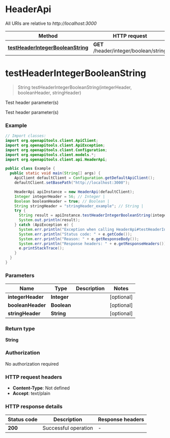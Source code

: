 # HeaderApi

All URIs are relative to *http://localhost:3000*

| Method | HTTP request | Description |
|------------- | ------------- | -------------|
| [**testHeaderIntegerBooleanString**](HeaderApi.md#testHeaderIntegerBooleanString) | **GET** /header/integer/boolean/string | Test header parameter(s) |


<a name="testHeaderIntegerBooleanString"></a>
# **testHeaderIntegerBooleanString**
> String testHeaderIntegerBooleanString(integerHeader, booleanHeader, stringHeader)

Test header parameter(s)

Test header parameter(s)

### Example
```java
// Import classes:
import org.openapitools.client.ApiClient;
import org.openapitools.client.ApiException;
import org.openapitools.client.Configuration;
import org.openapitools.client.models.*;
import org.openapitools.client.api.HeaderApi;

public class Example {
  public static void main(String[] args) {
    ApiClient defaultClient = Configuration.getDefaultApiClient();
    defaultClient.setBasePath("http://localhost:3000");

    HeaderApi apiInstance = new HeaderApi(defaultClient);
    Integer integerHeader = 56; // Integer | 
    Boolean booleanHeader = true; // Boolean | 
    String stringHeader = "stringHeader_example"; // String | 
    try {
      String result = apiInstance.testHeaderIntegerBooleanString(integerHeader, booleanHeader, stringHeader);
      System.out.println(result);
    } catch (ApiException e) {
      System.err.println("Exception when calling HeaderApi#testHeaderIntegerBooleanString");
      System.err.println("Status code: " + e.getCode());
      System.err.println("Reason: " + e.getResponseBody());
      System.err.println("Response headers: " + e.getResponseHeaders());
      e.printStackTrace();
    }
  }
}
```

### Parameters

| Name | Type | Description  | Notes |
|------------- | ------------- | ------------- | -------------|
| **integerHeader** | **Integer**|  | [optional] |
| **booleanHeader** | **Boolean**|  | [optional] |
| **stringHeader** | **String**|  | [optional] |

### Return type

**String**

### Authorization

No authorization required

### HTTP request headers

 - **Content-Type**: Not defined
 - **Accept**: text/plain

### HTTP response details
| Status code | Description | Response headers |
|-------------|-------------|------------------|
| **200** | Successful operation |  -  |

